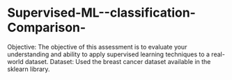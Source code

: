 # Supervised-ML--classification-Comparison-
Objective: The objective of this assessment is to evaluate your understanding and ability to apply supervised learning techniques to a real-world dataset.  Dataset: Used the breast cancer dataset available in the sklearn library.
